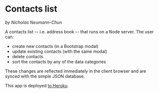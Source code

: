 # Contacts list

*by Nicholas Neumann-Chun*

A contacts list -- i.e. address book -- that runs on a Node server. The user can:

- create new contacts (in a Bootstrap modal)
- update existing contacts (with the same modal)
- delete contacts
- sort the contacts by any of the data categories

These changes are reflected immediately in the client browser and are synced with the simple JSON database.

This app is deployed [to Heroku](https://damp-dusk-2559.herokuapp.com/contacts).